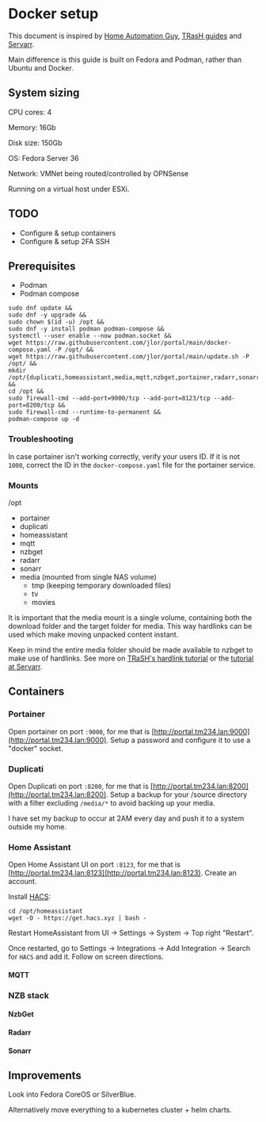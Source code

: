 # Docker setup

This document is inspired by [Home Automation Guy](https://www.homeautomationguy.io/), [TRasH guides](https://trash-guides.info) and [Servarr](https://wiki.servarr.com).

Main difference is this guide is built on Fedora and Podman, rather than Ubuntu and Docker. 

## System sizing
CPU cores: 4

Memory: 16Gb

Disk size: 150Gb

OS: Fedora Server 36

Network: VMNet being routed/controlled by OPNSense

Running on a virtual host under ESXi.

## TODO
- Configure & setup containers
- Configure & setup 2FA SSH

## Prerequisites
- Podman
- Podman compose


```
sudo dnf update && 
sudo dnf -y upgrade &&
sudo chown $(id -u) /opt &&
sudo dnf -y install podman podman-compose &&
systemctl --user enable --now podman.socket &&
wget https://raw.githubusercontent.com/jlor/portal/main/docker-compose.yaml -P /opt/ &&
wget https://raw.githubusercontent.com/jlor/portal/main/update.sh -P /opt/ &&
mkdir /opt/{duplicati,homeassistant,media,mqtt,nzbget,portainer,radarr,sonarr} &&
cd /opt &&
sudo firewall-cmd --add-port=9000/tcp --add-port=8123/tcp --add-port=8200/tcp &&
sudo firewall-cmd --runtime-to-permanent &&
podman-compose up -d
```

### Troubleshooting
In case portainer isn't working correctly, verify your users ID. If it is not `1000`, correct the ID in the `docker-compose.yaml` file for the portainer service.


### Mounts
/opt
  - portainer
  - duplicati
  - homeassistant
  - mqtt
  - nzbget
  - radarr
  - sonarr
  - media (mounted from single NAS volume)
    - tmp (keeping temporary downloaded files)
    - tv
    - movies

It is important that the media mount is a single volume, containing both the download folder and the target folder for media. This way hardlinks can be used which make moving unpacked content instant.

Keep in mind the entire media folder should be made available to nzbget to make use of hardlinks. See more on [TRaSH's hardlink tutorial](https://trash-guides.info/Hardlinks/How-to-setup-for/Docker/) or the [tutorial at Servarr](https://wiki.servarr.com/docker-guide).

## Containers

### Portainer
Open portainer on port `:9000`, for me that is [http://portal.tm234.lan:9000](http://portal.tm234.lan:9000). Setup a password and configure it to use a "docker" socket.


### Duplicati
Open Duplicati on port `:8200`, for me that is [http://portal.tm234.lan:8200](http://portal.tm234.lan:8200). Setup a backup for your /source directory with a filter excluding `/media/*` to avoid backing up your media.

I have set my backup to occur at 2AM every day and push it to a system outside my home.


### Home Assistant
Open Home Assistant UI on port `:8123`, for me that is [http://portal.tm234.lan:8123](http://portal.tm234.lan:8123). Create an account.

Install [HACS](https://hacs.xyz/docs/setup/download):
```
cd /opt/homeassistant
wget -O - https://get.hacs.xyz | bash -
```

Restart HomeAssistant from UI -> Settings -> System -> Top right "Restart".

Once restarted, go to Settings -> Integrations -> Add Integration -> Search for `HACS` and add it. Follow on screen directions.

#### MQTT

### NZB stack

#### NzbGet

#### Radarr

#### Sonarr

## Improvements
Look into Fedora CoreOS or SilverBlue.

Alternatively move everything to a kubernetes cluster + helm charts.